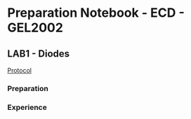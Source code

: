 # Preparation Notebook - ECD - GEL2002

## LAB1 - Diodes

[Protocol](GEL2002_Lab1_A19.pdf)









### Preparation



### Experience



